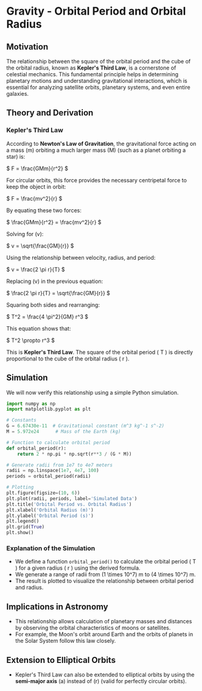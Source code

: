 # Gravity - Orbital Period and Orbital Radius

## Motivation
The relationship between the square of the orbital period and the cube of the orbital radius, known as **Kepler's Third Law**, is a cornerstone of celestial mechanics. This fundamental principle helps in determining planetary motions and understanding gravitational interactions, which is essential for analyzing satellite orbits, planetary systems, and even entire galaxies.

## Theory and Derivation
### Kepler's Third Law
According to **Newton's Law of Gravitation**, the gravitational force acting on a mass \(m\) orbiting a much larger mass \(M\) (such as a planet orbiting a star) is:

$
F = \frac{GMm}{r^2}
$

For circular orbits, this force provides the necessary centripetal force to keep the object in orbit:

$
F = \frac{mv^2}{r}
$

By equating these two forces:

$
\frac{GMm}{r^2} = \frac{mv^2}{r}
$

Solving for \(v\):

$
v = \sqrt{\frac{GM}{r}}
$

Using the relationship between velocity, radius, and period:

$
v = \frac{2 \pi r}{T}
$

Replacing \(v\) in the previous equation:

$
\frac{2 \pi r}{T} = \sqrt{\frac{GM}{r}}
$

Squaring both sides and rearranging:

$
T^2 = \frac{4 \pi^2}{GM} r^3
$

This equation shows that:

$
T^2 \propto r^3
$

This is **Kepler's Third Law**. The square of the orbital period \( T \) is directly proportional to the cube of the orbital radius \( r \).

## Simulation
We will now verify this relationship using a simple Python simulation.

```python
import numpy as np
import matplotlib.pyplot as plt

# Constants
G = 6.67430e-11  # Gravitational constant (m^3 kg^-1 s^-2)
M = 5.972e24      # Mass of the Earth (kg)

# Function to calculate orbital period
def orbital_period(r):
    return 2 * np.pi * np.sqrt(r**3 / (G * M))

# Generate radii from 1e7 to 4e7 meters
radii = np.linspace(1e7, 4e7, 100)
periods = orbital_period(radii)

# Plotting
plt.figure(figsize=(10, 6))
plt.plot(radii, periods, label='Simulated Data')
plt.title('Orbital Period vs. Orbital Radius')
plt.xlabel('Orbital Radius (m)')
plt.ylabel('Orbital Period (s)')
plt.legend()
plt.grid(True)
plt.show()
```

### Explanation of the Simulation
- We define a function `orbital_period()` to calculate the orbital period \( T \) for a given radius \( r \) using the derived formula.
- We generate a range of radii from \(1 \times 10^7\) m to \(4 \times 10^7\) m.
- The result is plotted to visualize the relationship between orbital period and radius.

## Implications in Astronomy
- This relationship allows calculation of planetary masses and distances by observing the orbital characteristics of moons or satellites.
- For example, the Moon's orbit around Earth and the orbits of planets in the Solar System follow this law closely.

## Extension to Elliptical Orbits
- Kepler's Third Law can also be extended to elliptical orbits by using the **semi-major axis** \(a\) instead of \(r\) (valid for perfectly circular orbits).